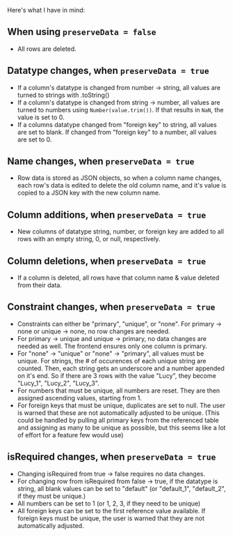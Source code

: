 Here's what I have in mind:
##  When using `preserveData = false`
- All rows are deleted. 

## Datatype changes, when `preserveData = true`
- If a column's datatype is changed from number -> string, all values are turned to strings with .toString()
- If a column's datatype is changed from string -> number, all values are turned to numbers using `Number(value.trim())`.  If that results in `NaN`, the value is set to 0. 
- If a columns datatype changed from "foreign key" to string, all values are set to blank. If changed from "foreign key" to a number, all values are set to 0. 

## Name changes, when `preserveData = true`
- Row data is stored as JSON objects, so when a column name changes, each row's data is edited to delete the old column name, and it's value is copied to a JSON key with the new column name.

## Column additions, when `preserveData = true`
- New columns of datatype string, number, or foreign key  are added to all rows with an empty string, 0, or null, respectively. 

## Column deletions, when `preserveData = true`
- If a column is deleted, all rows have that column name & value deleted from their data.

## Constraint changes, when `preserveData = true`
- Constraints can either be "primary", "unique", or "none". For primary -> none or unique -> none, no row changes are needed. 
- For primary -> unique and unique -> primary, no data changes are needed as well. The frontend ensures only one column is primary. 
- For "none" -> "unique" or "none" -> "primary", all values must be unique. For strings, the # of occurences of each unique string are counted. Then, each string gets an underscore and a number appended on it's end. So if there are 3 rows with the value "Lucy", they become "Lucy_1", "Lucy_2", "Lucy_3". 
- For numbers that must be unique, all numbers are reset. They are then assigned ascending values, starting from 1. 
- For foreign keys that must be unique, duplicates are set to null.  The user is warned that these are not automatically adjusted to be unique. (This could be handled by pulling all primary keys from the referenced table and assigning as many to be unique as possible, but this seems like a lot of effort for a feature few would use)

## isRequired changes, when `preserveData = true`
- Changing isRequired from true -> false requires no data changes.
- For changing row from isRequired from false -> true, if the datatype is string, all blank values can be set to "default" (or "default_1", "default_2", if they must be unique.)
- All numbers can be set to 1 (or 1, 2, 3, if they need to be unique)
-  All foreign keys can be set to the first reference value available. If foreign keys must be unique, the user is warned that they are not automatically adjusted. 